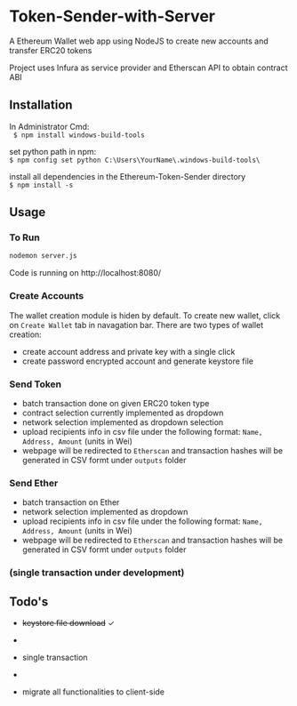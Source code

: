 # Token-Sender-with-Server
A Ethereum Wallet web app using NodeJS to create new accounts and transfer ERC20 tokens

Project uses Infura as service provider and Etherscan API to obtain contract ABI

## Installation
In Administrator Cmd: <br />
``` $ npm install windows-build-tools```

set python path in npm: <br />
``` $ npm config set python C:\Users\YourName\.windows-build-tools\ ```

install all dependencies in the Ethereum-Token-Sender directory <br />
``` $ npm install -s ```

## Usage

### To Run
```bash
nodemon server.js
```
Code is running on http://localhost:8080/

### Create Accounts
The wallet creation module is hiden by default. To create new wallet, click on ```Create Wallet``` tab in navagation bar. There are two types of wallet creation:<br />
- create account address and private key with a single click
- create password encrypted account and generate keystore file

### Send Token
- batch transaction done on given ERC20 token type 
- contract selection currently implemented as dropdown
- network selection implemented as dropdown selection
- upload recipients info in csv file under the following format: ```Name, Address, Amount``` (units in Wei)
- webpage will be redirected to ```Etherscan``` and transaction hashes will be generated in CSV formt under ```outputs``` folder

### Send Ether
- batch transaction on Ether
- network selection implemented as dropdown
- upload recipients info in csv file under the following format: ```Name, Address, Amount``` (units in Wei)
- webpage will be redirected to ```Etherscan``` and transaction hashes will be generated in CSV formt under ```outputs``` folder

### (single transaction under development)

## Todo's
- ~~keystore file download~~ ✓
- ~~~user defined gas price~~~ ✓
- single transaction
- ~~~transfer Ether~~~ ✓
- migrate all functionalities to client-side

